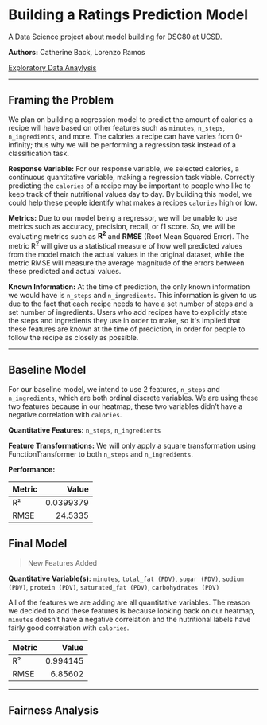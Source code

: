 # Building a Ratings Prediction Model

A Data Science project about model building for DSC80 at UCSD.

**Authors:** Catherine Back, Lorenzo Ramos

[Exploratory Data Anaylysis](https://ramosrenzo.github.io/Recipes-Research/)

---

## Framing the Problem
We plan on building a regression model to predict the amount of calories a recipe will have based on other features such as `minutes`, `n_steps`, `n_ingredients`, and more.  The calories a recipe can have varies from 0-infinity; thus why we will be performing a regression task instead of a classification task.

**Response Variable:**  For our response variable, we selected calories, a continuous quantitative variable, making a regression task viable.  Correctly predicting the `calories` of a recipe may be important to people who like to keep track of their nutritional values day to day.  By building this model, we could help these people identify what makes a recipes `calories` high or low.

**Metrics:**  Due to our model being a regressor, we will be unable to use metrics such as accuracy, precision, recall, or f1 score.  So, we will be evaluating metrics such as **R<sup>2</sup>** and **RMSE** (Root Mean Squared Error).  The metric R<sup>2</sup> will give us a statistical measure of how well predicted values from the model match the actual values in the original dataset, while the metric RMSE will measure the average magnitude of the errors between these predicted and actual values.

**Known Information:** At the time of prediction, the only known information we would have is `n_steps` and `n_ingredients`.  This information is given to us due to the fact that each recipe needs to have a set number of steps and a set number of ingredients.  Users who add recipes have to explicitly state the steps and ingredients they use in order to make, so it's implied that these features are known at the time of prediction, in order for people to follow the recipe as closely as possible.

---

## Baseline Model
For our baseline model, we intend to use 2 features, `n_steps` and `n_ingredients`, which are both ordinal discrete variables.  We are using these two features because in our heatmap, these two variables didn’t have a negative correlation with `calories`.

**Quantitative Features:** `n_steps`, `n_ingredients`

**Feature Transformations:** We will only apply a square transformation using FunctionTransformer to both `n_steps` and `n_ingredients`.

**Performance:** 

| Metric   |      Value |
|:---------|-----------:|
| R²       |  0.0399379 |
| RMSE     | 24.5335    |

## Final Model

> New Features Added

**Quantitative Variable(s):** `minutes`, `total_fat (PDV)`, `sugar (PDV)`, `sodium (PDV)`, `protein (PDV)`, `saturated_fat (PDV)`, `carbohydrates (PDV)`

All of the features we are adding are all quantitative variables.  The reason we decided to add these features is because looking back on our heatmap, `minutes` doesn’t have a negative correlation and the nutritional labels have fairly good correlation with `calories`.

| Metric   |    Value |
|:---------|---------:|
| R²       | 0.994145 |
| RMSE     | 6.85602  |

---

## Fairness Analysis